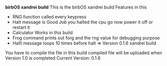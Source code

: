 **birbOS xandrei build**
This is the birbOS xandrei build
Features in this
* RNG function called every keypress
* Halt message is Good Job you halted the cpu go now power it off or restart it
* Calculator Works in this build
* Frog command prints out forg and the rng value for debugging purpose
* Hallt message loops 10 times before halt => Version 0.1.6 xandrei build 

You have to compile the file in this build compiled file will be uploaded when Version 1.0 is completed
Current Version: 0.1.6
